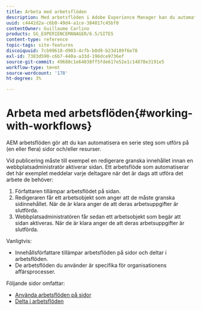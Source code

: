 ```yaml
---
title: Arbeta med arbetsflöden
description: Med arbetsflöden i Adobe Experience Manager kan du automatisera en serie steg som utförs på en sida eller en resurs.
uuid: c4442d2a-c6b0-49d4-a1ce-384017c45bf0
contentOwner: Guillaume Carlino
products: SG_EXPERIENCEMANAGER/6.5/SITES
content-type: reference
topic-tags: site-features
discoiquuid: 7cb99618-d903-4cfb-b0d9-b23d189f6e78
exl-id: 7383d590-c6b7-440a-a33d-196dce9736ef
source-git-commit: 49688c1e64038ff5fde617e52e1c14878e3191e5
workflow-type: tm+mt
source-wordcount: '178'
ht-degree: 3%

---
```


# Arbeta med arbetsflöden{#working-with-workflows}

AEM arbetsflöden gör att du kan automatisera en serie steg som utförs på (en eller flera) sidor och/eller resurser.

Vid publicering måste till exempel en redigerare granska innehållet innan en webbplatsadministratör aktiverar sidan. Ett arbetsflöde som automatiserar det här exemplet meddelar varje deltagare när det är dags att utföra det arbete de behöver:

1. Författaren tillämpar arbetsflödet på sidan.
1. Redigeraren får ett arbetsobjekt som anger att de måste granska sidinnehållet. När de är klara anger de att deras arbetsuppgifter är slutförda.
1. Webbplatsadministratören får sedan ett arbetsobjekt som begär att sidan aktiveras. När de är klara anger de att deras arbetsuppgifter är slutförda.

Vanligtvis:

* Innehållsförfattare tillämpar arbetsflöden på sidor och deltar i arbetsflöden.
* De arbetsflöden du använder är specifika för organisationens affärsprocesser.

Följande sidor omfattar:

* [Använda arbetsflöden på sidor](/help/sites-authoring/workflows-applying.md)
* [Delta i arbetsflöden](/help/sites-authoring/workflows-participating.md)
